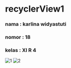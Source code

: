 # recyclerView1
### nama : karlina widyastuti 
### nomor : 18 
### kelas : XI R 4 

![1](https://cloud.githubusercontent.com/assets/22352314/22235797/3f227d72-e234-11e6-9114-13b0bab769e9.JPG)
![2](https://cloud.githubusercontent.com/assets/22352314/22235799/3f9f3600-e234-11e6-9686-771278bff219.JPG)
